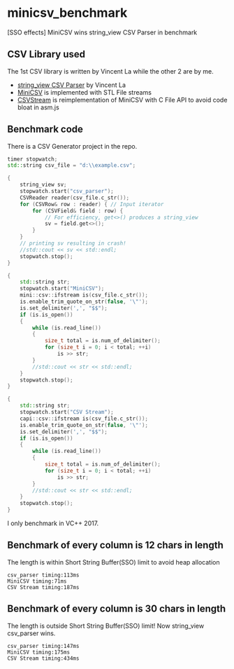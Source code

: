# minicsv_benchmark
[SSO effects] MiniCSV wins string_view CSV Parser in benchmark

## CSV Library used

The 1st CSV library is written by Vincent La while the other 2 are by me.

* [string_view CSV Parser](https://github.com/vincentlaucsb/csv-parser) by Vincent La
* [MiniCSV](https://github.com/shaovoon/minicsv) is implemented with STL File streams
* [CSVStream](https://github.com/shaovoon/csv_stream) is reimplementation of MiniCSV with C File API to avoid code bloat in asm.js

## Benchmark code

There is a CSV Generator project in the repo.

```Cpp
timer stopwatch;
std::string csv_file = "d:\\example.csv";

{
    string_view sv;
    stopwatch.start("csv_parser");
    CSVReader reader(csv_file.c_str());
    for (CSVRow& row : reader) { // Input iterator
        for (CSVField& field : row) {
            // For efficiency, get<>() produces a string_view
            sv = field.get<>();
        }
    }
    // printing sv resulting in crash!
    //std::cout << sv << std::endl;
    stopwatch.stop();
}

{
    std::string str;
    stopwatch.start("MiniCSV");
    mini::csv::ifstream is(csv_file.c_str());
    is.enable_trim_quote_on_str(false, '\"');
    is.set_delimiter(',', "$$");
    if (is.is_open())
    {
        while (is.read_line())
        {
            size_t total = is.num_of_delimiter();
            for (size_t i = 0; i < total; ++i)
                is >> str;
        }
        //std::cout << str << std::endl;
    }    
    stopwatch.stop();
}

{
    std::string str;
    stopwatch.start("CSV Stream");
    capi::csv::ifstream is(csv_file.c_str());
    is.enable_trim_quote_on_str(false, '\"');
    is.set_delimiter(',', "$$");
    if (is.is_open())
    {
        while (is.read_line())
        {
            size_t total = is.num_of_delimiter();
            for (size_t i = 0; i < total; ++i)
                is >> str;
        }
        //std::cout << str << std::endl;
    }
    stopwatch.stop();
}
```

I only benchmark in VC++ 2017.

## Benchmark of every column is 12 chars in length

The length is within Short String Buffer(SSO) limit to avoid heap allocation

```
csv_parser timing:113ms
MiniCSV timing:71ms
CSV Stream timing:187ms
```

## Benchmark of every column is 30 chars in length

The length is outside Short String Buffer(SSO) limit! Now string_view csv_parser wins.

```
csv_parser timing:147ms
MiniCSV timing:175ms
CSV Stream timing:434ms
```